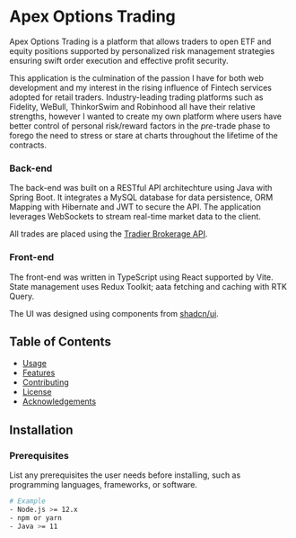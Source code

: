 # Apex Options Trading

Apex Options Trading is a platform that allows traders to open ETF and equity positions supported by personalized risk management strategies ensuring swift order execution and effective profit security.

This application is the culmination of the passion I have for both web development and my interest in the rising influence of Fintech services adopted for retail traders. Industry-leading trading platforms such as Fidelity, WeBull, ThinkorSwim and Robinhood all have their relative strengths, however I wanted to create my own platform where users have better control of personal risk/reward factors in the *pre*-trade phase to forego the need to stress or stare at charts throughout the lifetime of the contracts.

### Back-end

The back-end was built on a RESTful API architechture using Java with Spring Boot. It integrates a MySQL database for data persistence, ORM Mapping with Hibernate and JWT to secure the API. The application leverages WebSockets to stream real-time market data to the client.

All trades are placed using the [Tradier Brokerage API](https://documentation.tradier.com/brokerage-api).

### Front-end

The front-end was written in TypeScript using React supported by Vite. State management uses Redux Toolkit; aata fetching and caching with RTK Query.

The UI was designed using components from [shadcn/ui](https://ui.shadcn.com/).

## Table of Contents

- [Usage](#usage)
- [Features](#features)
- [Contributing](#contributing)
- [License](#license)
- [Acknowledgements](#acknowledgements)
  

## Installation

### Prerequisites

List any prerequisites the user needs before installing, such as programming languages, frameworks, or software.

```bash
# Example
- Node.js >= 12.x
- npm or yarn
- Java >= 11
